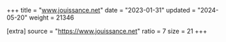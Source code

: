 +++
title = "www.jouissance.net"
date = "2023-01-31"
updated = "2024-05-20"
weight = 21346

[extra]
source = "https://www.jouissance.net"
ratio = 7
size = 21
+++
